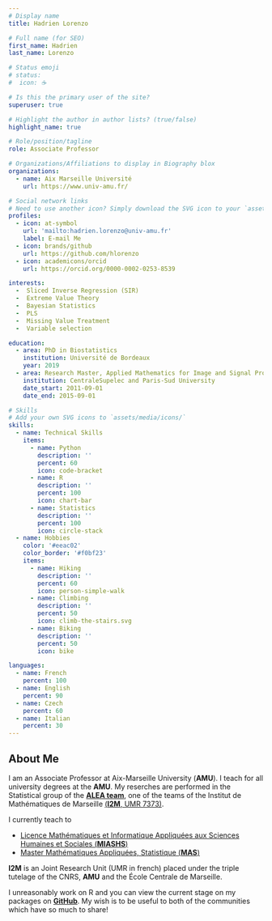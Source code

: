 ```yaml
---
# Display name
title: Hadrien Lorenzo

# Full name (for SEO)
first_name: Hadrien
last_name: Lorenzo

# Status emoji
# status:
#  icon: ☕️

# Is this the primary user of the site?
superuser: true

# Highlight the author in author lists? (true/false)
highlight_name: true

# Role/position/tagline
role: Associate Professor

# Organizations/Affiliations to display in Biography blox
organizations:
  - name: Aix Marseille Université
    url: https://www.univ-amu.fr/

# Social network links
# Need to use another icon? Simply download the SVG icon to your `assets/media/icons/` folder.
profiles:
  - icon: at-symbol
    url: 'mailto:hadrien.lorenzo@univ-amu.fr'
    label: E-mail Me
  - icon: brands/github
    url: https://github.com/hlorenzo
  - icon: academicons/orcid
    url: https://orcid.org/0000-0002-0253-8539

interests:
  -  Sliced Inverse Regression (SIR)
  -  Extreme Value Theory
  -  Bayesian Statistics
  -  PLS
  -  Missing Value Treatment
  -  Variable selection

education:
  - area: PhD in Biostatistics
    institution: Université de Bordeaux
    year: 2019
  - area: Research Master, Applied Mathematics for Image and Signal Processing
    institution: CentraleSupelec and Paris-Sud University
    date_start: 2011-09-01
    date_end: 2015-09-01

# Skills
# Add your own SVG icons to `assets/media/icons/`
skills:
  - name: Technical Skills
    items:
      - name: Python
        description: ''
        percent: 60
        icon: code-bracket
      - name: R
        description: ''
        percent: 100
        icon: chart-bar
      - name: Statistics
        description: ''
        percent: 100
        icon: circle-stack
  - name: Hobbies
    color: '#eeac02'
    color_border: '#f0bf23'
    items:
      - name: Hiking
        description: ''
        percent: 60
        icon: person-simple-walk
      - name: Climbing
        description: ''
        percent: 50
        icon: climb-the-stairs.svg
      - name: Biking
        description: ''
        percent: 50
        icon: bike

languages:
  - name: French
    percent: 100
  - name: English
    percent: 90
  - name: Czech
    percent: 60
  - name: Italian
    percent: 30
---
```


## About Me

I am an Associate Professor at Aix-Marseille University (**AMU**). I
teach for all university degrees at the **AMU**. My reserches are
performed in the Statistical group of the [**ALEA
team**](https://www.i2m.univ-amu.fr/la-recherche/groupes-scientifiques/groupe-mathematiques-de-laleatoire-alea/equipe-statistique-sta/),
one of the teams of the Institut de Mathématiques de Marseille
[(**I2M**, UMR 7373)](https://www.i2m.univ-amu.fr/en/home/).

I currently teach to

-   [Licence Mathématiques et Informatique Appliquées aux Sciences
    Humaines et Sociales
    (**MIASHS**)](https://sciences.univ-amu.fr/fr/formation/licences/licence-miashs)
-   [Master Mathématiques Appliquées, Statistique
    (**MAS**)](https://sciences.univ-amu.fr/fr/formation/masters/master-mathematiques-appliquees-statistique)

**I2M** is an Joint Research Unit (UMR in french) placed under the
triple tutelage of the CNRS, **AMU** and the École Centrale de
Marseille.

I unreasonably work on R and you can view the current stage on my
packages on [**GitHub**](https://github.com/hlorenzo). My wish is to be
useful to both of the communities which have so much to share!